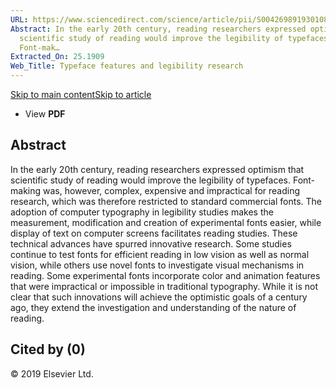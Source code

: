 ```yaml
---
URL: https://www.sciencedirect.com/science/article/pii/S0042698919301087
Abstract: In the early 20th century, reading researchers expressed optimism that
  scientific study of reading would improve the legibility of typefaces.
  Font-mak…
Extracted_On: 25.1909
Web_Title: Typeface features and legibility research
---
```


[Skip to main content](https://www.sciencedirect.com/science/article/pii/S0042698919301087#screen-reader-main-content)[Skip to article](https://www.sciencedirect.com/science/article/pii/S0042698919301087#screen-reader-main-title)

- View **PDF**

## Abstract

In the early 20th century, reading researchers expressed optimism that scientific study of reading would improve the legibility of typefaces. Font-making was, however, complex, expensive and impractical for reading research, which was therefore restricted to standard commercial fonts. The adoption of computer typography in legibility studies makes the measurement, modification and creation of experimental fonts easier, while display of text on computer screens facilitates reading studies. These technical advances have spurred innovative research. Some studies continue to test fonts for efficient reading in low vision as well as normal vision, while others use novel fonts to investigate visual mechanisms in reading. Some experimental fonts incorporate color and animation features that were impractical or impossible in traditional typography. While it is not clear that such innovations will achieve the optimistic goals of a century ago, they extend the investigation and understanding of the nature of reading.

## Cited by (0)

© 2019 Elsevier Ltd.